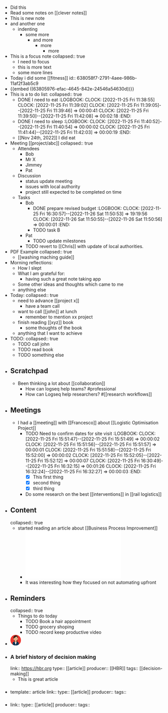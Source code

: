 - Did this
- Read some notes on [[clever notes]]
- This is new note
- and another one
	- indenting
		- some more
			- and more
				- more
					- more
- This is a focus note
  collapsed:: true
	- I need to focus
	- this is more text
	- some more lines
- Today i did some [[fitness]]
  id:: 638058f7-2791-4aee-986b-11af2f3ab5c9
- {{embed ((63805976-efac-4645-842e-24546a54630d))}}
- This is a to do list:
  collapsed:: true
	- DONE I need to eat
	  :LOGBOOK:
	  CLOCK: [2022-11-25 Fri 11:38:55]
	  CLOCK: [2022-11-25 Fri 11:39:02]
	  CLOCK: [2022-11-25 Fri 11:39:05]--[2022-11-25 Fri 11:39:46] =>  00:00:41
	  CLOCK: [2022-11-25 Fri 11:39:50]--[2022-11-25 Fri 11:42:08] =>  00:02:18
	  :END:
	- DONE I need to sleep
	  :LOGBOOK:
	  CLOCK: [2022-11-25 Fri 11:40:52]--[2022-11-25 Fri 11:40:54] =>  00:00:02
	  CLOCK: [2022-11-25 Fri 11:41:44]--[2022-11-25 Fri 11:42:03] =>  00:00:19
	  :END:
	- [[Nov 24th, 2022]] I did eat
- Meeting [[project/abc]]
  collapsed:: true
	- Attendees
		- Bob
		- Mr X
		- Jimmey
		- Pat
	- Discussion
		- status update meeting
		- issues with local authority
		- project still expected to be completed on time
	- Tasks
		- Bob
			- DONE prepare revised budget
			  :LOGBOOK:
			  CLOCK: [2022-11-25 Fri 16:30:57]--[2022-11-26 Sat 11:50:53] =>  19:19:56
			  CLOCK: [2022-11-26 Sat 11:50:55]--[2022-11-26 Sat 11:50:56] =>  00:00:01
			  :END:
			- TODO task B
		- Pat
			- TODO update milestones
		- TODO revert to [[Chris]] with update of local authorities.
- PDF Example
  collapsed:: true
	- [[washing maching guide]]
- Morning reflections:
	- How I slept
	- What I am grateful for:
		- having such a great note taking app
	- Some other ideas and thoughts which came to me
	- anything else
- Today:
  collapsed:: true
	- need to advance [[project x]]
		- have a team call
	- want to call [[john]] at lunch
		- remember to mention xx project
	- finish reading [[xyz]] book
		- some thoughts of the book
	- anything that I want to achieve
- TODO:
  collapsed:: true
	- TODO call john
	- TODO read book
	- TODO something else
- ## Scratchpad
	- Been thinking a lot about [[collaboration]]
		- How can logseq help teams? #professional
		- How can Logseq help researchers? #[[research workflows]]
- ## Meetings
	- I had a [[meeting]] with [[Francesco]] about [[Logistic Optimisation Project]]
		- TODO Need to confirm dates for site visit
		  :LOGBOOK:
		  CLOCK: [2022-11-25 Fri 15:51:47]--[2022-11-25 Fri 15:51:49] =>  00:00:02
		  CLOCK: [2022-11-25 Fri 15:51:56]--[2022-11-25 Fri 15:51:57] =>  00:00:01
		  CLOCK: [2022-11-25 Fri 15:51:58]--[2022-11-25 Fri 15:52:00] =>  00:00:02
		  CLOCK: [2022-11-25 Fri 15:52:05]--[2022-11-25 Fri 15:52:12] =>  00:00:07
		  CLOCK: [2022-11-25 Fri 16:30:49]--[2022-11-25 Fri 16:32:15] =>  00:01:26
		  CLOCK: [2022-11-25 Fri 16:32:24]--[2022-11-25 Fri 16:32:27] =>  00:00:03
		  :END:
		  * [X] This first thing
		  * [X] second thing
		  * [X] third thing
		- Do some research on the best [[interventions]] in [[rail logistics]]
- ## Content
  collapsed:: true
	- started reading an article about [[Business Process Improvement]]
		- ![AA7246306.pdf](../assets/AA7246306_1669372502986_0.pdf)
		- It was interesting how they focused on not automating upfront
- ## Reminders
  collapsed:: true
	- Things to do today
		- TODO Book a hair appointment
		- TODO grocery shoping
		- TODO record keep productive video
- ![profile.png](../assets/profile_1669373419576_0.png)
- ### A brief history of decision making
  link:: https://hbr.org
  type:: [[article]]
  producer:: [[HBR]]
  tags:: [[decision-making]]
	- This is great article
- ### 
  template:: article
  link:: 
  type:: [[article]]
  producer:: 
  tags::
- ### 
  link:: 
  type:: [[article]]
  producer:: 
  tags::